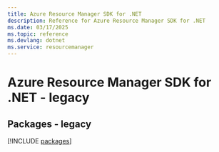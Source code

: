 ```yaml
---
title: Azure Resource Manager SDK for .NET
description: Reference for Azure Resource Manager SDK for .NET
ms.date: 03/17/2025
ms.topic: reference
ms.devlang: dotnet
ms.service: resourcemanager
---
```

# Azure Resource Manager SDK for .NET - legacy
## Packages - legacy
[!INCLUDE [packages](resource-manager-index.md)]
